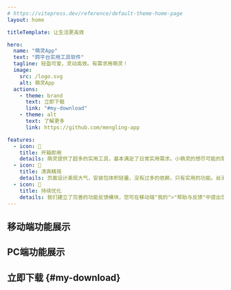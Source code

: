 ```yaml
---
# https://vitepress.dev/reference/default-theme-home-page
layout: home

titleTemplate: 让生活更高效

hero:
  name: "萌灵App"
  text: "跨平台实用工具软件"
  tagline: 轻盈可爱，灵动高效。有需求用萌灵！
  image:
    src: /logo.svg
    alt: 萌灵App
  actions:
    - theme: brand
      text: 立即下载
      link: "#my-download"
    - theme: alt
      text: 了解更多
      link: https://github.com/mengling-app

features:
  - icon: 🎀
    title: 开箱即用
    details: 萌灵提供了超多的实用工具，基本满足了日常实用需求。小萌灵的想尽可能的聚合多个app的功能，实在是不想下超多的app💦。如果没有您需要的功能，欢迎提出你想要的功能，当然这不止步于功能，包括UI、操作合理性等等，我们会及时回复！
  - icon: 💞
    title: 清爽精简
    details: 页面设计美观大气，安装包体积轻量，没有过多的依赖，只有实用的功能。丝滑的模式切换，在白天黑夜有着不同的背景效果，防止刺眼；工具列表的简洁模式和搜索功能，让您可以一览无遗的看到所有工具。
  - icon: 💌
    title: 持续优化
    details: 我们建立了完善的功能反馈模块，您可在移动端"我的">"帮助与反馈"中提出您的建议。我们采用了工单的形式，会一对一的回复、记录、归档问题。任何您用的不舒服的地方都可以在此提出。感觉您陪伴并见证小萌灵的成长！
---
```


## 移动端功能展示

<SwiperCarousel />

## PC端功能展示

<PCCarousel />

## 立即下载 {#my-download}

<DownloadSection />

